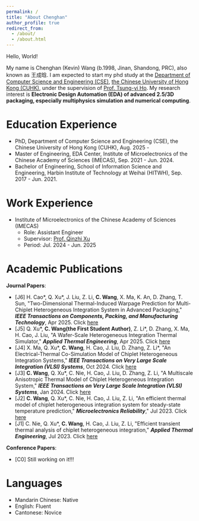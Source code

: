 ```yaml
---
permalink: /
title: "About Chenghan"
author_profile: true
redirect_from: 
  - /about/
  - /about.html
---
```


Hello, World! 

My name is Chenghan (Kevin) Wang (b.1998, Jinan, Shandong, PRC), also known as 王成晗. I am expected to start my phd study at the [Department of Computer Science and Engineering (CSE)](https://www.cse.cuhk.edu.hk/), [the Chinese University of Hong Kong (CUHK)](https://www.cuhk.edu.hk/english/index.html), under the supervision of [Prof. Tsung-yi Ho](https://tsungyiho.github.io/). My research interest is **Electronic Design Automation (EDA) of advanced 2.5/3D packaging, especially multiphysics simulation and numerical computing**. 

Education Experience
======
- PhD, Department of Computer Science and Engineering (CSE), the Chinese University of Hong Kong (CUHK), Aug. 2025 - 
- Master of Engineering, EDA Center, Institute of Microelectronics of the Chinese Academy of Sciences (IMECAS), Sep. 2021 - Jun. 2024.
- Bachelor of Engineering, School of Information Science and Engineering, Harbin Institute of Technology at Weihai (HITWH), Sep. 2017 - Jun. 2021.

Work Experience
======
- Institute of Microelectronics of the Chinese Academy of Sciences (IMECAS)
  - Role: Assistant Engineer
  - Supervisor: [Prof. Qinzhi Xu](https://people.ucas.ac.cn/~0066358)
  - Period: Jul. 2024 - Jun. 2025

Academic Publications
======
**Journal Papers**:
- [J6] H. Cao\*, Q. Xu\*, J. Liu, Z. Li, **C. Wang**, X. Ma, K. An, D. Zhang, T. Sun, "Two-Dimensional Thermal-Induced Warpage Prediction for Multi-Chiplet Heterogeneous Integration System in Advanced Packaging," ***IEEE Transactions on Components, Packing, and Manufacturing Technology***, Apr 2025. Click [here](https://ieeexplore.ieee.org/document/10970016)
- [J5] Q. Xu\*, **C. Wang(the First Student Author)**, Z. Li\*, D. Zhang, X. Ma, H. Cao, J. Liu, "A Wafer-Scale Heterogeneous Integration Thermal Simulator," ***Applied Thermal Engineering***, Apr 2025. Click [here](https://www.sciencedirect.com/science/article/abs/pii/S135943112500050X#preview-section-references)
- [J4] X. Ma, Q. Xu\*, **C. Wang**, H. Cao, J. Liu, D. Zhang, Z. Li\*, "An Electrical-Thermal Co-Simulation Model of Chiplet Heterogeneous Integration Systems," ***IEEE Transactions on Very Large Scale Integration (VLSI) Systems***, Oct 2024. Click [here](https://ieeexplore.ieee.org/abstract/document/10614207)
- [J3] **C. Wang**, Q. Xu\*, C. Nie, H. Cao, J. Liu, D. Zhang, Z. Li, "A Multiscale Anisotropic Thermal Model of Chiplet Heterogeneous Integration System," ***IEEE Transactions on Very Large Scale Integration (VLSI) Systems***, Jan 2024. Click [here](https://ieeexplore.ieee.org/abstract/document/10287686)
- [J2] **C. Wang**, Q. Xu\*, C. Nie, H. Cao, J. Liu, Z. Li, "An efficient thermal model of chiplet heterogeneous integration system for steady-state temperature prediction," ***Microelectronics Reliability***," Jul 2023. Click [here](https://www.sciencedirect.com/science/article/abs/pii/S0026271423001063)
- [J1] C. Nie, Q. Xu\*, **C. Wang**, H. Cao, J. Liu, Z. Li, "Efficient transient thermal analysis of chiplet heterogeneous integration," ***Applied Thermal Engineering***, Jul 2023. Click [here](https://www.sciencedirect.com/science/article/abs/pii/S1359431123006385)

**Conference Papers**:
- [C0] Still working on it!!!

Languages
======
- Mandarin Chinese: Native
- English: Fluent
- Cantonese: Novice
